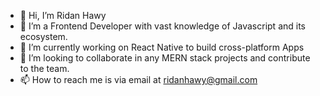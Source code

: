 - 👋 Hi, I’m Ridan Hawy
- 👀 I’m a Frontend Developer with vast knowledge of Javascript and its ecosystem.
- 🌱 I’m currently working on React Native to build cross-platform Apps
- 💞️ I’m looking to collaborate in any MERN stack projects and contribute to the team.
- 📫 How to reach me is via email at ridanhawy@gmail.com 

<!---
Hawy08/Hawy08 is a ✨ special ✨ repository because its `README.md` (this file) appears on your GitHub profile.
You can click the Preview link to take a look at your changes.
--->
